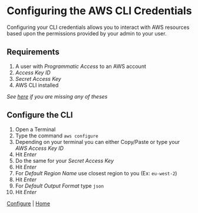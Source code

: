 # Configuring the AWS CLI Credentials
Configuring your CLI credentials allows you to interact with AWS resources based upon the permissions provided by your admin to your user.

## Requirements
1. A user with *Programmatic Access* to an AWS account
2. *Access Key ID*
3. *Secret Access Key*
4. AWS CLI installed

*See [here](./iam.md) if you are missing any of theses*

## Configure the CLI
1. Open a Terminal
2. Type the command `aws configure`
3. Depending on your terminal you can either Copy/Paste or type your *AWS Access Key ID*
4. Hit *Enter*
5. Do the same for your *Secret Access Key*
6. Hit *Enter*
7. For *Default Region Name* use closest region to you (Ex: `eu-west-2`)
8. Hit *Enter*
9. For *Default Output Format* type `json`
10. Hit *Enter* 

[Configure](README.md) | [Home](../README.md)
<!--stackedit_data:
eyJoaXN0b3J5IjpbMTA1MTU1NTY1MSw4MjM3MTk5MjYsLTExOT
c5NTM2MDBdfQ==
-->